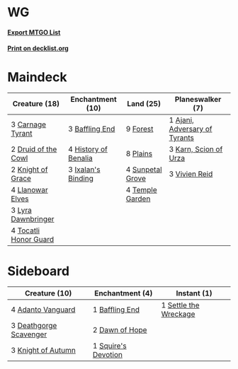 # WG

#### [Export MTGO List](../collection/WG/WG.txt)
#### [Print on decklist.org](http://decklist.org/?deckmain=1%09Ajani,%20Adversary%20of%20Tyrants%0A3%09Baffling%20End%0A3%09Carnage%20Tyrant%0A2%09Druid%20of%20the%20Cowl%0A9%09Forest%0A4%09History%20of%20Benalia%0A3%09Ixalan's%20Binding%0A3%09Karn,%20Scion%20of%20Urza%0A2%09Knight%20of%20Grace%0A4%09Llanowar%20Elves%0A3%09Lyra%20Dawnbringer%0A8%09Plains%0A4%09Sunpetal%20Grove%0A4%09Temple%20Garden%0A4%09Tocatli%20Honor%20Guard%0A3%09Vivien%20Reid&deckside=4%09Adanto%20Vanguard%0A1%09Baffling%20End%0A2%09Dawn%20of%20Hope%0A3%09Deathgorge%20Scavenger%0A3%09Knight%20of%20Autumn%0A1%09Settle%20the%20Wreckage%0A1%09Squire's%20Devotion)
# Maindeck

|                                         Creature (18)                                          |                                       Enchantment (10)                                        |                                         Land (25)                                         |                                            Planeswalker (7)                                            |
|------------------------------------------------------------------------------------------------|-----------------------------------------------------------------------------------------------|-------------------------------------------------------------------------------------------|--------------------------------------------------------------------------------------------------------|
|3 [Carnage Tyrant](http://gatherer.wizards.com/Pages/Card/Details.aspx?multiverseid=435334)     |3 [Baffling End](http://gatherer.wizards.com/Pages/Card/Details.aspx?multiverseid=439658)      |9 [Forest](http://gatherer.wizards.com/Pages/Card/Details.aspx?multiverseid=439605)        |1 [Ajani, Adversary of Tyrants](http://gatherer.wizards.com/Pages/Card/Details.aspx?multiverseid=447139)|
|2 [Druid of the Cowl](http://gatherer.wizards.com/Pages/Card/Details.aspx?multiverseid=447313)  |4 [History of Benalia](http://gatherer.wizards.com/Pages/Card/Details.aspx?multiverseid=442909)|8 [Plains](http://gatherer.wizards.com/Pages/Card/Details.aspx?multiverseid=439601)        |3 [Karn, Scion of Urza](http://gatherer.wizards.com/Pages/Card/Details.aspx?multiverseid=442889)        |
|2 [Knight of Grace](http://gatherer.wizards.com/Pages/Card/Details.aspx?multiverseid=442911)    |3 [Ixalan's Binding](http://gatherer.wizards.com/Pages/Card/Details.aspx?multiverseid=435168)  |4 [Sunpetal Grove](http://gatherer.wizards.com/Pages/Card/Details.aspx?multiverseid=420946)|3 [Vivien Reid](http://gatherer.wizards.com/Pages/Card/Details.aspx?multiverseid=447344)                |
|4 [Llanowar Elves](http://gatherer.wizards.com/Pages/Card/Details.aspx?multiverseid=413717)     |                                                                                               |4 [Temple Garden](http://gatherer.wizards.com/Pages/Card/Details.aspx?multiverseid=405112) |                                                                                                        |
|3 [Lyra Dawnbringer](http://gatherer.wizards.com/Pages/Card/Details.aspx?multiverseid=442914)   |                                                                                               |                                                                                           |                                                                                                        |
|4 [Tocatli Honor Guard](http://gatherer.wizards.com/Pages/Card/Details.aspx?multiverseid=435194)|                                                                                               |                                                                                           |                                                                                                        |


# Sideboard

|                                          Creature (10)                                          |                                       Enchantment (4)                                        |                                          Instant (1)                                           |
|-------------------------------------------------------------------------------------------------|----------------------------------------------------------------------------------------------|------------------------------------------------------------------------------------------------|
|4 [Adanto Vanguard](http://gatherer.wizards.com/Pages/Card/Details.aspx?multiverseid=435152)     |1 [Baffling End](http://gatherer.wizards.com/Pages/Card/Details.aspx?multiverseid=439658)     |1 [Settle the Wreckage](http://gatherer.wizards.com/Pages/Card/Details.aspx?multiverseid=435186)|
|3 [Deathgorge Scavenger](http://gatherer.wizards.com/Pages/Card/Details.aspx?multiverseid=435339)|2 [Dawn of Hope](http://gatherer.wizards.com/Pages/Card/Details.aspx?multiverseid=452758)     |                                                                                                |
|3 [Knight of Autumn](http://gatherer.wizards.com/Pages/Card/Details.aspx?multiverseid=452933)    |1 [Squire's Devotion](http://gatherer.wizards.com/Pages/Card/Details.aspx?multiverseid=439682)|                                                                                                |

